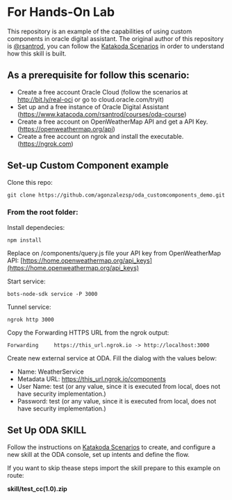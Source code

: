 
# For Hands-On Lab

This repository is an example of the capabilities of using custom components in oracle digital assistant. The original author of this repository is [@rsantrod](https://github.com/rsantrod), you can follow the [Katakoda Scenarios](https://www.katacoda.com/rsantrod/courses/oda-course) in order to understand how this skill is built.

## As a prerequisite for follow this scenario:
- Create a free account Oracle Cloud (follow the scenarios at http://bit.ly/real-oci or go to cloud.oracle.com/tryit)
- Set up and a free instance of Oracle Digital Assistant (https://www.katacoda.com/rsantrod/courses/oda-course)
- Create a free account on OpenWeatherMap API and get a API Key. (https://openweathermap.org/api)
- Create a free account on ngrok and install the executable. (https://ngrok.com)

## Set-up Custom Component example

Clone this repo:
```shell
git clone https://github.com/agonzalezsp/oda_customcomponents_demo.git
```

### From  the root folder:

Install dependecies:
```shell
npm install
```
Replace on /components/query.js file your API key from OpenWeatherMap API:
[https://home.openweathermap.org/api_keys](https://home.openweathermap.org/api_keys)


Start service:
```shell
bots-node-sdk service -P 3000
```
Tunnel  service:
```shell
ngrok http 3000
```
Copy the Forwarding HTTPS URL from the ngrok output:
```shell
Forwarding     https://this_url.ngrok.io -> http://localhost:3000
```
Create new external service at ODA. Fill the dialog with the values below:
- Name: WeatherService
- Metadata URL: https://this_url.ngrok.io/components
- User Name: test (or any value, since it is executed from local, does not have security implementation.)
- Password: test (or any value, since it is executed from local, does not have security implementation.)


## Set Up ODA SKILL

Follow the instructions on [Katakoda Scenarios](https://www.katacoda.com/rsantrod/courses/oda-course)  to create, and configure a new skill at the ODA console, set up intents and define the flow.

If you want to skip thease steps import the skill prepare to this example on route:

**skill/test_cc(1.0).zip**



